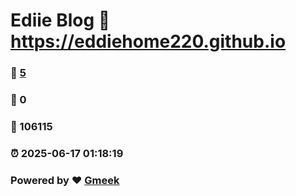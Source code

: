 # Ediie Blog :link: https://eddiehome220.github.io 
### :page_facing_up: [5](https://eddiehome220.github.io/tag.html) 
### :speech_balloon: 0 
### :hibiscus: 106115 
### :alarm_clock: 2025-06-17 01:18:19 
### Powered by :heart: [Gmeek](https://github.com/Meekdai/Gmeek)
